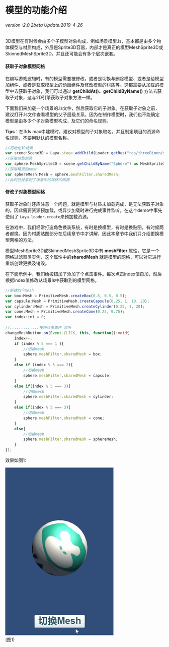 # 模型的功能介绍

###### *version :2.0.2beta   Update:2019-4-26*

3D模型在有时候会由多个子模型对象构成，例如场景模型.ls，基本都是由多个物体模型与材质构成，外层是Sprite3D容器，内部才是真正的模型MeshSprite3D或SkinnedMeshSprite3D。并且还可能会有多个层次嵌套。

#### 获取子对象模型网格

在编写游戏逻辑时，有的模型需要被修改，或者是切换与删除模型、或者是给模型加组件、或者是获取模型上的动画组件及修改模型的材质等。这都需要从加载的模型中去获取子对象，我们可以通过 **getChildAt()、getChildByName()** 方法去获取子对象，这与2D引擎获取子对象方法一样。

下面我们来加载一个场景的.ls文件，然后获取它的子对象。在获取子对象之前，建议打开.ls文件查看模型的父子层级关系，因为在制作模型时，我们也不能确定模型是由多少个子对象模型构成，及它们的命名规则。

**Tips**：在3ds max中建模时，建议对模型的子对象取名，并且制定项目的资源命名规则，不要用默认的模型名称。

```typescript
//初始化3D场景
var scene:Scene3D = Laya.stage.addChild(Loader.getRes("res/threeDimen/scene/ChangeMaterialDemo/Conventional/scene.ls")) as Scene3D;
//获取球型精灵
var sphere:MeshSprite3D = scene.getChildByName("Sphere") as MeshSprite3D;
//获取精灵的mesh
var sphereMesh:Mesh = sphere.meshFilter.sharedMesh;
//此时已经拿到了场景中的球体的网格
```



#### 修改子对象模型网格

获取子对象时还应注意一个问题，就是模型与材质未加载完成，是无法获取子对象的，因此需要资源预加载，或异步加载时进行完成事件监听。在这个demo中事先使用了 `Laya.loader.create`来预加载资源。

在游戏中，我们经常打造角色换装系统，有时是换模型，有时是换贴图，有时候两者都换。因为材质贴图部分在后续章节中才讲解，因此本章节中我们只介绍更换模型网格的方法。

模型MeshSprite3D或SkinnedMeshSprite3D中有 **meshFilter** 属性，它是一个网格过滤器类实例，这个属性中的**sharedMesh**  就是模型的网格，可以对它进行重新创建更换及销毁。

在下面示例中，我们给按钮加了添加了个点击事件。每次点击index值自加，然后根据index值修改从场景ls中获取到的模型网格。

```typescript
//新建四个mesh
var box:Mesh = PrimitiveMesh.createBox(0.5, 0.5, 0.5);
var capsule:Mesh = PrimitiveMesh.createCapsule(0.25, 1, 10, 20);
var cylinder:Mesh = PrimitiveMesh.createCylinder(0.25, 1, 20);
var cone:Mesh = PrimitiveMesh.createCone(0.25, 0.75);
var index:int = 0;

//.............按钮点击事件 监听
changeMeshButton.on(Event.CLICK, this, function():void{
    index++;
    if (index % 5 === 1 ){
        //切换mesh
        sphere.meshFilter.sharedMesh = box;
    }
    else if (index % 5 === 2){
        //切换mesh
        sphere.meshFilter.sharedMesh = capsule;
    }
    else if(index % 5 === 3){
        //切换mesh
        sphere.meshFilter.sharedMesh = cylinder;
    }
    else if(index % 5 === 3){
        //切换mesh
        sphere.meshFilter.sharedMesh = cone;
    }
    else{
        //切换mesh
        sphere.meshFilter.sharedMesh = sphereMesh;
    }
});
```

效果如图1:

![](img/1.gif)<br>(图1)